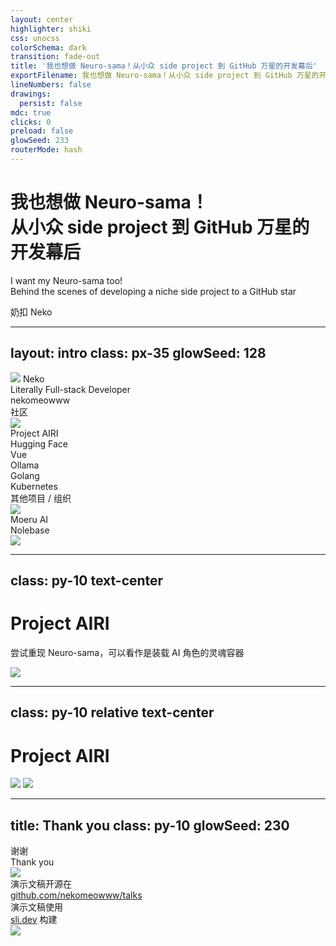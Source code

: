 ```yaml
---
layout: center
highlighter: shiki
css: unocss
colorSchema: dark
transition: fade-out
title: '我也想做 Neuro-sama！从小众 side project 到 GitHub 万星的开发幕后'
exportFilename: 我也想做 Neuro-sama！从小众 side project 到 GitHub 万星的开发幕后
lineNumbers: false
drawings:
  persist: false
mdc: true
clicks: 0
preload: false
glowSeed: 233
routerMode: hash
---
```


<div translate-x--14 translate-y-10>

<h1>
我也想做 Neuro-sama！<br />从小众 side project 到 GitHub 万星的开发幕后
</h1>

I want my Neuro-sama too! <br />Behind the scenes of developing a niche side project to a GitHub star

奶扣 Neko

</div>

---
layout: intro
class: px-35
glowSeed: 128
---

<div flex items-center gap-3>
  <div
    v-click="1"
    :class="$clicks < 1 ? 'translate-x--5 opacity-0' : 'translate-x-0 opacity-100'"
    flex flex-col items-start transition duration-500 ease-in-out min-w-60
  >
    <img src="/person/neko.jpeg" w-40 h-40 rounded-full object-cover mb-5>
    <span font-semibold text-3xl>Neko</span>
    <div>
      <div>
        <span class="opacity-70">Literally Full-stack Developer</span>
      </div>
      <div text-sm flex items-center gap-2 mt-4>
        <div i-ri:github-fill /><span underline decoration-dashed font-mono decoration-zinc-300>nekomeowww</span>
      </div>
    </div>
  </div>
  <div flex-1 />
  <div flex flex-col gap-8>
    <div mb-4 v-click="2">
      <div mb-4 text-zinc-400>
        <span>社区</span>
      </div>
      <div
        flex flex-wrap items-start content-start gap-4 transition duration-500 ease-in-out
        :class="$clicks < 2 ? 'translate-y-5' : 'translate-y-0'"
      >
        <div flex items-center gap-2 text-2xl w-fit h-fit>
          <img src="/proj-airi-logo.svg" size="6.5" >
          <div>Project AIRI</div>
        </div>
        <div flex items-center gap-2 text-2xl w-fit h-fit>
          <div i-logos:hugging-face-icon inline-block /> Hugging Face
        </div>
        <div flex items-center gap-2 text-2xl w-fit h-fit>
          <div i-logos:vue /><div>Vue</div>
        </div>
        <div flex items-center gap-2 text-2xl w-fit h-fit>
          <div i-simple-icons:ollama inline-block /> Ollama
        </div>
        <div flex items-center gap-2 text-2xl w-fit h-fit>
          <div i-devicon:go /><div>Golang</div>
        </div>
        <div flex items-center gap-2 text-2xl w-fit h-fit>
          <div i-devicon:kubernetes inline-block /> Kubernetes
        </div>
      </div>
    </div>
    <div v-click="3">
      <div mb-4 text-zinc-400>
        <span>其他项目 / 组织</span>
      </div>
      <div
        flex flex-wrap items-start content-start gap-4 transition duration-500 ease-in-out
        :class="$clicks < 3 ? 'translate-y-5' : 'translate-y-0'"
      >
        <div flex items-center gap-2 text-2xl w-fit h-fit>
          <img src="/moeru-ai-logo.png" size="6.5" />
          <div>Moeru AI</div>
        </div>
        <div flex items-center gap-2 text-2xl w-fit h-fit>
          <div i-fluent-emoji:notebook-with-decorative-cover /><div>Nolebase</div>
        </div>
      </div>
    </div>
  </div>
</div>

<div v-click="3" w-full absolute bottom-0 left-0 flex items-center transform="translate-x--10 translate-y--10">
  <div w-full flex items-center justify-end gap-4>
    <img src="/nekomeoww-qr.png" h-50>
  </div>
</div>

---
class: py-10 text-center
---

<h1 font-rounded>
Project AIRI
</h1>

尝试重现 Neuro-sama，可以看作是装载 AI 角色的灵魂容器

<img src="/airi-screenshot-2.png" w-full rounded-xl />

---
class: py-10 relative text-center
---

<h1 font-rounded>
Project AIRI
</h1>

<img src="/airi-github_qr.png" w-50 absolute bottom-3 />

<img src="/airi-screenshot-1.png" w-full />

---
title: Thank you
class: py-10
glowSeed: 230
---

<div flex>
  <div flex-1>
    <div mt-50 />
    <div flex flex-col gap-4 translate="y--52" h-full>
      <div flex flex-col translate="y-4" flex-1>
        <div text="[48px]">
          谢谢
        </div>
        <div text="white/50">
          Thank you
        </div>
      </div>
      <img src="/relu-art-6.gif" size-50 rounded-2xl overflow-hidden translate-y--20>
    </div>
  </div>
  <div text-lg text="zinc-300" text-right flex flex-col gap-3 mt-3>
    <div>
      演示文稿开源在 <a href="https://github.com/nekomeowww/talks"><div inline-block mr-1 translate-y-0.8 i-ri:github-fill />github.com/nekomeowww/talks</a>
    </div>
    <div>
      演示文稿使用 <a href="https://sli.dev"><div inline-block mr-1 translate-y-0.8 i-logos:slidev />sli.dev</a> 构建
    </div>
    <div self-end mt-16 translate-x-14 translate-y--9>
      <img src="/slide_qr.png" w-100 />
    </div>
  </div>
</div>
